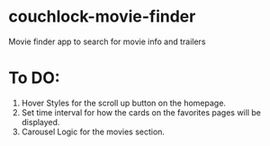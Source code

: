 # couchlock-movie-finder
Movie finder app to search for movie info and trailers

# To DO:
1. Hover Styles for the scroll up button on the homepage.
2. Set time interval for how the cards on the favorites pages will be displayed.
3. Carousel Logic for the movies section.